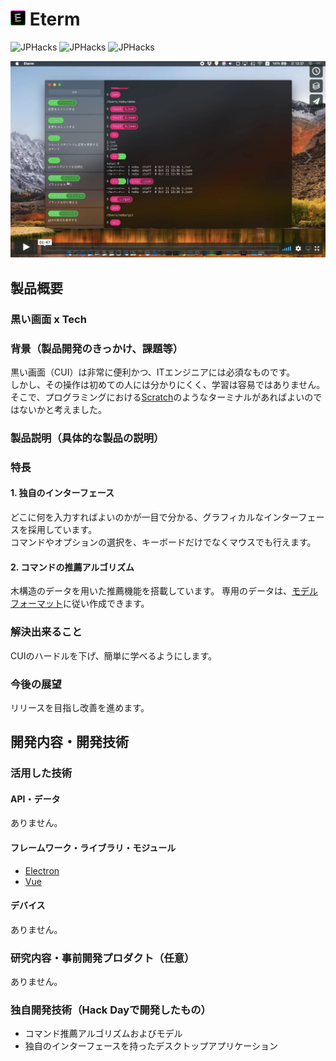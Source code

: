 # <img src="docs/assets/favicon.png" height="24"> Eterm

![JPHacks](https://img.shields.io/badge/jphacks-NG__1811-brightgreen.svg)
![JPHacks](https://img.shields.io/badge/award-Best_Hack_Day-yellow.svg)
![JPHacks](https://img.shields.io/badge/license-MIT-blue.svg)


[![Thumbnail](thumb.png)](https://vimeo.com/296239145)

## 製品概要

### 黒い画面 x Tech

### 背景（製品開発のきっかけ、課題等）
黒い画面（CUI）は非常に便利かつ、ITエンジニアには必須なものです。   
しかし、その操作は初めての人には分かりにくく、学習は容易ではありません。  
そこで、プログラミングにおける[Scratch](https://scratch.mit.edu)のようなターミナルがあればよいのではないかと考えました。

### 製品説明（具体的な製品の説明）

### 特長

#### 1. 独自のインターフェース
どこに何を入力すればよいのかが一目で分かる、グラフィカルなインターフェースを採用しています。  
コマンドやオプションの選択を、キーボードだけでなくマウスでも行えます。  

#### 2. コマンドの推薦アルゴリズム
木構造のデータを用いた推薦機能を搭載しています。
専用のデータは、[モデルフォーマット](model)に従い作成できます。

### 解決出来ること
CUIのハードルを下げ、簡単に学べるようにします。

### 今後の展望
リリースを目指し改善を進めます。

## 開発内容・開発技術
### 活用した技術
#### API・データ
ありません。

#### フレームワーク・ライブラリ・モジュール
* [Electron](https://github.com/electron/electron)
* [Vue](https://github.com/vuejs/vue)

#### デバイス
ありません。

### 研究内容・事前開発プロダクト（任意）
ありません。

### 独自開発技術（Hack Dayで開発したもの）
* コマンド推薦アルゴリズムおよびモデル
* 独自のインターフェースを持ったデスクトップアプリケーション

